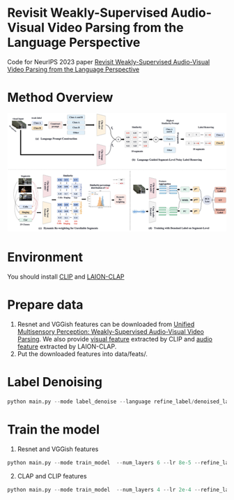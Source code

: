 # Revisit Weakly-Supervised Audio-Visual Video Parsing from the Language Perspective

Code for NeurIPS 2023 paper [Revisit Weakly-Supervised Audio-Visual Video Parsing from the Language Perspective](https://arxiv.org/abs/2306.00595)

# Method Overview

![](https://github.com/fyyCS/LSLD/blob/main/fig/model.jpeg)

# Environment

You should install [CLIP](https://github.com/openai/CLIP) and [LAION-CLAP](https://github.com/LAION-AI/CLAP)

# Prepare data

1. Resnet and VGGish features can be downloaded from [Unified Multisensory Perception: Weakly-Supervised Audio-Visual Video Parsing](https://github.com/YapengTian/AVVP-ECCV20).
We also provide [visual feature]() extracted by CLIP and [audio feature]() extracted by LAION-CLAP.
2. Put the downloaded features into data/feats/.

# Label Denoising
```python
python main.py --mode label_denoise --language refine_label/denoised_label.npz --refine_label refine_label/final_label.npz
```

# Train the model

1. Resnet and VGGish features
```python
python main.py --mode train_model  --num_layers 6 --lr 8e-5 --refine_label refine_label/final_label.npz
```
2. CLAP and CLIP features
```python
python main.py --mode train_model  --num_layers 4 --lr 2e-4 --refine_label refine_label/final_label.npz
```





